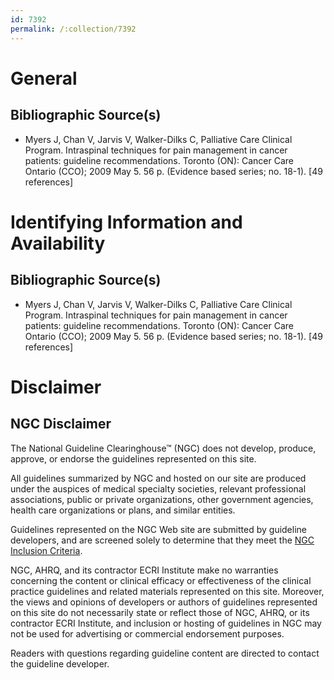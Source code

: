 ```yaml
---
id: 7392
permalink: /:collection/7392
---
```


# General

## Bibliographic Source(s)

- Myers J, Chan V, Jarvis V, Walker-Dilks C, Palliative Care Clinical Program. Intraspinal techniques for pain management in cancer patients: guideline recommendations. Toronto (ON): Cancer Care Ontario (CCO); 2009 May 5. 56 p. (Evidence based series; no. 18-1). [49 references]

# Identifying Information and Availability

## Bibliographic Source(s)

- Myers J, Chan V, Jarvis V, Walker-Dilks C, Palliative Care Clinical Program. Intraspinal techniques for pain management in cancer patients: guideline recommendations. Toronto (ON): Cancer Care Ontario (CCO); 2009 May 5. 56 p. (Evidence based series; no. 18-1). [49 references]

# Disclaimer

## NGC Disclaimer

The National Guideline Clearinghouse™ (NGC) does not develop, produce, approve, or endorse the guidelines represented on this site.

All guidelines summarized by NGC and hosted on our site are produced under the auspices of medical specialty societies, relevant professional associations, public or private organizations, other government agencies, health care organizations or plans, and similar entities.

Guidelines represented on the NGC Web site are submitted by guideline developers, and are screened solely to determine that they meet the [NGC Inclusion Criteria](/help-and-about/summaries/inclusion-criteria).

NGC, AHRQ, and its contractor ECRI Institute make no warranties concerning the content or clinical efficacy or effectiveness of the clinical practice guidelines and related materials represented on this site. Moreover, the views and opinions of developers or authors of guidelines represented on this site do not necessarily state or reflect those of NGC, AHRQ, or its contractor ECRI Institute, and inclusion or hosting of guidelines in NGC may not be used for advertising or commercial endorsement purposes.

Readers with questions regarding guideline content are directed to contact the guideline developer.

